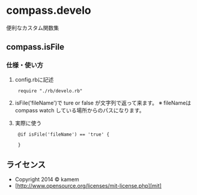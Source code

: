 compass.develo
===========

便利なカスタム関数集


compass.isFile
------

### 仕様・使い方
1. config.rbに記述

		require "./rb/develo.rb"

2. isFile('fileName')で ture or false が文字列で返って来ます。
※ fileNameはcompass watch している場所からのパスになります。

3. 実際に使う
		
	    @if isFile('fileName') == 'true' {

		}


ライセンス
----------
+ Copyright 2014 &copy; kamem
+ [http://www.opensource.org/licenses/mit-license.php][mit]

[MIT]: http://www.opensource.org/licenses/mit-license.php
